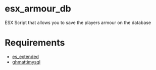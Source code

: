 # esx_armour_db
ESX Script that allows you to save the players armour on the database

# Requirements

* [es_extended](https://github.com/ESX-Org/es_extended)
* [ghmattimysql](https://github.com/GHMatti/ghmattimysql)
